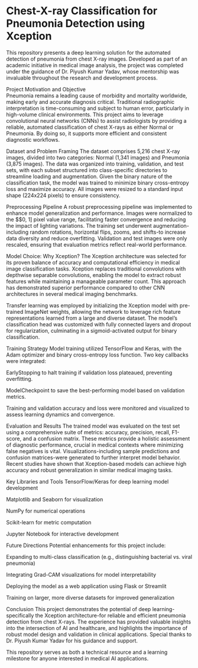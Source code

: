 # Chest-X-ray Classification for Pneumonia Detection using Xception
This repository presents a deep learning solution for the automated detection of pneumonia from chest X-ray images. Developed as part of an academic initiative in medical image analysis, the project was completed under the guidance of Dr. Piyush Kumar Yadav, whose mentorship was invaluable throughout the research and development process.

Project Motivation and Objective<br>
Pneumonia remains a leading cause of morbidity and mortality worldwide, making early and accurate diagnosis critical. Traditional radiographic interpretation is time-consuming and subject to human error, particularly in high-volume clinical environments. This project aims to leverage convolutional neural networks (CNNs) to assist radiologists by providing a reliable, automated classification of chest X-rays as either Normal or Pneumonia. By doing so, it supports more efficient and consistent diagnostic workflows.

Dataset and Problem Framing
The dataset comprises 5,216 chest X-ray images, divided into two categories: Normal (1,341 images) and Pneumonia (3,875 images). The data was organized into training, validation, and test sets, with each subset structured into class-specific directories to streamline loading and augmentation. Given the binary nature of the classification task, the model was trained to minimize binary cross-entropy loss and maximize accuracy. All images were resized to a standard input shape (224x224 pixels) to ensure consistency.

Preprocessing Pipeline
A robust preprocessing pipeline was implemented to enhance model generalization and performance. Images were normalized to the $$0, 1] pixel value range, facilitating faster convergence and reducing the impact of lighting variations. The training set underwent augmentation-including random rotations, horizontal flips, zooms, and shifts-to increase data diversity and reduce overfitting. Validation and test images were only rescaled, ensuring that evaluation metrics reflect real-world performance.

Model Choice: Why Xception?
The Xception architecture was selected for its proven balance of accuracy and computational efficiency in medical image classification tasks. Xception replaces traditional convolutions with depthwise separable convolutions, enabling the model to extract robust features while maintaining a manageable parameter count. This approach has demonstrated superior performance compared to other CNN architectures in several medical imaging benchmarks.

Transfer learning was employed by initializing the Xception model with pre-trained ImageNet weights, allowing the network to leverage rich feature representations learned from a large and diverse dataset. The model’s classification head was customized with fully connected layers and dropout for regularization, culminating in a sigmoid-activated output for binary classification.

Training Strategy
Model training utilized TensorFlow and Keras, with the Adam optimizer and binary cross-entropy loss function. Two key callbacks were integrated:

EarlyStopping to halt training if validation loss plateaued, preventing overfitting.

ModelCheckpoint to save the best-performing model based on validation metrics.

Training and validation accuracy and loss were monitored and visualized to assess learning dynamics and convergence.

Evaluation and Results
The trained model was evaluated on the test set using a comprehensive suite of metrics: accuracy, precision, recall, F1-score, and a confusion matrix. These metrics provide a holistic assessment of diagnostic performance, crucial in medical contexts where minimizing false negatives is vital. Visualizations-including sample predictions and confusion matrices-were generated to further interpret model behavior. Recent studies have shown that Xception-based models can achieve high accuracy and robust generalization in similar medical imaging tasks.

Key Libraries and Tools
TensorFlow/Keras for deep learning model development

Matplotlib and Seaborn for visualization

NumPy for numerical operations

Scikit-learn for metric computation

Jupyter Notebook for interactive development

Future Directions
Potential enhancements for this project include:

Expanding to multi-class classification (e.g., distinguishing bacterial vs. viral pneumonia)

Integrating Grad-CAM visualizations for model interpretability

Deploying the model as a web application using Flask or Streamlit

Training on larger, more diverse datasets for improved generalization

Conclusion
This project demonstrates the potential of deep learning-specifically the Xception architecture-for reliable and efficient pneumonia detection from chest X-rays. The experience has provided valuable insights into the intersection of AI and healthcare, and highlights the importance of robust model design and validation in clinical applications. Special thanks to Dr. Piyush Kumar Yadav for his guidance and support.

This repository serves as both a technical resource and a learning milestone for anyone interested in medical AI applications.
